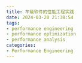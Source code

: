 ```yaml
---
title: 车载软件的性能工程实践
date: 2024-03-20 21:38:54
tags:
- performance engineering
- performance optimization
- performance analysis
categories:
- Performance Engineering
---
```

